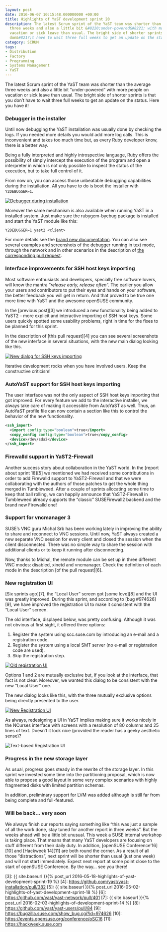 ```yaml
---
layout: post
date: 2016-06-07 10:15:48.000000000 +00:00
title: Highlights of YaST development sprint 20
description: The latest Scrum sprint of the YaST team was shorter than the average
  three weeks and also a little bit &#8220;under-powered&#8221; with more people on
  vacation or sick leave than usual. The bright side of shorter sprints is that you
  don&#8217;t have to wait three full weeks to get an update on the status.
category: SCRUM
tags:
- Distribution
- Factory
- Programming
- Systems Management
- YaST
---
```


The latest Scrum sprint of the YaST team was shorter than the average
three weeks and also a little bit “under-powered” with more people on
vacation or sick leave than usual. The bright side of shorter sprints is
that you don’t have to wait three full weeks to get an update on the
status. Here you have it!

### Debugger in the installer

Until now debugging the YaST installation was usually done by checking
the logs. If you needed more details you would add more log calls. This
is inconvenient and takes too much time but, as every Ruby developer
know, there is a better way.

Being a fully interpreted and highly introspective language, Ruby offers
the possibility of simply intercept the execution of the program and
open a interpreter in which is not only possible to inspect the status
of the execution, but to take full control of it.

From now on, you can access those unbeatable debugging capabilities
during the installation. All you have to do is boot the installer with
`Y2DEBUGGER=1`.

[![Debugger during
installation](../../../../../assets/images/blog/2016-06-07/debugger_session-300x225.png)](../../../../../assets/images/blog/2016-06-07/debugger_session.png)

Moreover the same mechanism is also available when running YaST in a
installed system. Just make sure the rubygem-byebug package is installed
and start the YaST module like this:

`Y2DEBUGGER=1 yast2 <client>`

For more details see the [brand new documentation][1]. You can also see
several examples and screenshots of the debugger running in text mode,
through the network and in other scenarios in the description of [the
corresponding pull request][2].

### Interface improvements for SSH host keys importing

Most software enthusiasts and developers, specially free software
lovers, will know the mantra “*release early, release often*“. The
earlier you allow your users and contributors to put their eyes and
hands on your software, the better feedback you will get in return. And
that proved to be true one more time with YaST and the awesome openSUSE
community.

In the [previous post][3] we introduced a new functionality being added
to YaST2 – more explicit and interactive importing of SSH host keys.
Some users quickly spotted some usability problems, right in time for
the fixes to be planned for this sprint.

In the description of [this pull request][4] you can see several
screenshots of the new interface in several situations, with the new
main dialog looking like this.

[![New dialog for SSH keys
importing](../../../../../assets/images/blog/2016-06-07/sshimport2-300x225.png)](../../../../../assets/images/blog/2016-06-07/sshimport2.png)

Iterative development rocks when you have involved users. Keep the
constructive criticism!

### AutoYaST support for SSH host keys importing

The user interface was not the only aspect of SSH host keys importing
that got improved. For every feature we add to the interactive
installer, we always take care of making it accessible from AutoYaST as
well. Thus, an AutoYaST profile file can now contain a section like this
to control the behavior of the new functionality.  

```xml
<ssh_import>
  <import config:type="boolean">true</import>
  <copy_config config:type="boolean">true</copy_config>
  <device>/dev/sda2</device>
</ssh_import>
```

### Firewalld support in YaST2-Firewall

Another success story about collaboration in the YaST world. In the
[report about sprint 18][5] we mentioned we had received some
contributions in order to add Firewalld support to YaST2-Firewall and
that we were collaborating with the authors of those patches to get the
whole thing merged in Tumbleweed. After a couple of sprints allocating
some time to keep that ball rolling, we can happily announce that
YaST2-Firewall in Tumbleweed already supports the “classic”
SUSEFirewall2 backend and the brand new Firewalld one!

### Support for vncmanager 3

SUSE’s VNC guru Michal Srb has been working lately in improving the
ability to share and reconnect to VNC sessions. Until now, YaST always
created a new separate VNC session for every client and closed the
session when the client disconnected. There was no simple way to share
the session with additional clients or to keep it running after
disconnecting.

Now, thanks to Michal, the remote module can be set up in three
different VNC modes: disabled, xinetd and vncmanager. Check the
definition of each mode in the description [of the pull request][6].

### New registration UI

[Six sprints ago][7], the “Local User” screen got [some love][8] and the
UI was greatly improved. During this sprint, and according to [bug
#974626][9], we have improved the registration UI to make it consistent
with the “Local User” screen.

The old interface, displayed below, was pretty confusing. Although it
was not obvious at first sight, it offered three options:

1.  Register the system using scc.suse.com by introducing an e-mail and
    a registration code.
2.  Register the system using a local SMT server (no e-mail or
    registration code are used).
3.  Skip the registration step.

[![Old registration
UI](../../../../../assets/images/blog/2016-06-07/reg-old-300x225.png)](../../../../../assets/images/blog/2016-06-07/reg-old.png)

Options 1 and 2 are mutually exclusive but, if you look at the
interface, that fact is not clear. Moreover, we wanted this dialog to be
consistent with the new “Local User” one.

The new dialog looks like this, with the three mutually exclusive
options being directly presented to the user.

[![New Registration
UI](../../../../../assets/images/blog/2016-06-07/reg-new-300x225.png)](../../../../../assets/images/blog/2016-06-07/reg-new.png)

As always, redesigning a UI in YaST implies making sure it works nicely
in the NCurses interface with screens with a resolution of 80 columns
and 25 lines of text. Doesn’t it look nice (provided the reader has a
geeky aesthetic sense)?

![Text-based Registration
UI](../../../../../assets/images/blog/2016-06-07/reg-curses.png)

### Progress in the new storage layer

As usual, progress goes steady in the rewrite of the storage layer. In
this sprint we invested some time into the partitioning proposal, which
is now able to propose a good layout in some very complex scenarios with
highly fragmented disks with limited partition schemas.

In addition, preliminary support for LVM was added although is still far
from being complete and full-featured.

### Will be back… very soon

We always finish our reports saying something like “this was just a
sample of all the work done, stay tuned for another report in three
weeks”. But the weeks ahead will be a little bit unusual. This week a
SUSE internal workshop is taking place. That means that many YaST
developers are focusing on stuff different from their daily duty. In
addition, [openSUSE Conference’16][10] and [Hackweek 14][11] are both
round the corner. As a result of all those “distractions”, next sprint
will be shorter than usual (just one week) and will not start
immediately. Expect next report at some point close to the start of
openSUSE Conference. By the way… see you there!



[1]: http://yastgithubio.readthedocs.io/en/latest/debugging/
[2]: https://github.com/yast/yast-installation/pull/379
[3]: {{ site.baseurl }}{% post_url 2016-05-18-highlights-of-yast-development-sprint-19 %}
[4]: https://github.com/yast/yast-installation/pull/382
[5]: {{ site.baseurl }}{% post_url 2016-05-02-highlights-of-yast-development-sprint-18 %}
[6]: https://github.com/yast/yast-network/pull/401
[7]: {{ site.baseurl }}{% post_url 2016-02-03-highlights-of-development-sprint-14 %}
[8]: https://github.com/yast/yast-users/pull/84
[9]: https://bugzilla.suse.com/show_bug.cgi?id=974626
[10]: https://events.opensuse.org/conference/oSC16
[11]: https://hackweek.suse.com
